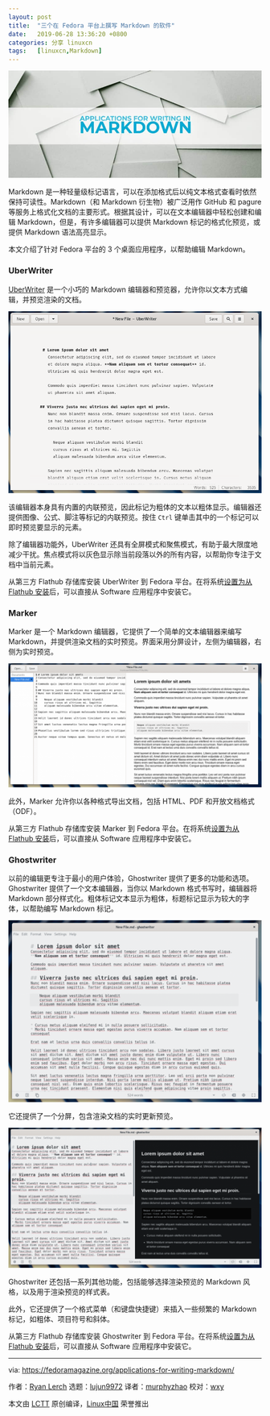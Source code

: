 ```yaml
---
layout: post
title:	"三个在 Fedora 平台上撰写 Markdown 的软件"
date:	2019-06-28 13:36:20 +0800 
categories:	分享 linuxcn 
tags:	[linuxcn,Markdown]
---
```



![](/Asserts/Images/album/201906/28/133627szbkhi85wkm83kw8.jpg)


Markdown 是一种轻量级标记语言，可以在添加格式后以纯文本格式查看时依然保持可读性。Markdown（和 Markdown 衍生物）被广泛用作 GitHub 和 pagure 等服务上格式化文档的主要形式。根据其设计，可以在文本编辑器中轻松创建和编辑 Markdown，但是，有许多编辑器可以提供 Markdown 标记的格式化预览，或提供 Markdown 语法高亮显示。


本文介绍了针对 Fedora 平台的 3 个桌面应用程序，以帮助编辑 Markdown。


### UberWriter


[UberWriter](https://uberwriter.github.io/uberwriter/#1) 是一个小巧的 Markdown 编辑器和预览器，允许你以文本方式编辑，并预览渲染的文档。


![](/Asserts/Images/album/201906/28/133639nmmslcj9m94umvfo.png)


该编辑器本身具有内置的内联预览，因此标记为粗体的文本以粗体显示。编辑器还提供图像、公式、脚注等标记的内联预览。按住 `Ctrl` 键单击其中的一个标记可以即时预览要显示的元素。


除了编辑器功能外，UberWriter 还具有全屏模式和聚焦模式，有助于最大限度地减少干扰。焦点模式将以灰色显示除当前段落以外的所有内容，以帮助你专注于文档中当前元素。


从第三方 Flathub 存储库安装 UberWriter 到 Fedora 平台。在将系统[设置为从 Flathub 安装](https://fedoramagazine.org/install-flathub-apps-fedora/)后，可以直接从 Software 应用程序中安装它。


### Marker


Marker 是一个 Markdown 编辑器，它提供了一个简单的文本编辑器来编写 Markdown，并提供渲染文档的实时预览。界面采用分屏设计，左侧为编辑器，右侧为实时预览。


![](/Asserts/Images/album/201906/28/133725a1zcg2p844le31ll.png)


此外，Marker 允许你以各种格式导出文档，包括 HTML、PDF 和开放文档格式（ODF）。


从第三方 Flathub 存储库安装 Marker 到 Fedora 平台。在将系统[设置为从 Flathub 安装](https://fedoramagazine.org/install-flathub-apps-fedora/)后，可以直接从 Software 应用程序中安装它。


### Ghostwriter


以前的编辑更专注于最小的用户体验，Ghostwriter 提供了更多的功能和选项。Ghostwriter 提供了一个文本编辑器，当你以 Markdown 格式书写时，编辑器将 Markdown 部分样式化。粗体标记文本显示为粗体，标题标记显示为较大的字体，以帮助编写 Markdown 标记。


![](/Asserts/Images/album/201906/28/133837py5jhtigbtysb0n5.png)


它还提供了一个分屏，包含渲染文档的实时更新预览。


![](/Asserts/Images/album/201906/28/133939z10csrrfckfr25f1.png)


Ghostwriter 还包括一系列其他功能，包括能够选择渲染预览的 Markdown 风格，以及用于渲染预览的样式表。


此外，它还提供了一个格式菜单（和键盘快捷键）来插入一些频繁的 Markdown 标记，如粗体、项目符号和斜体。


从第三方 Flathub 存储库安装 Ghostwriter 到 Fedora 平台。在将系统[设置为从 Flathub 安装](https://fedoramagazine.org/install-flathub-apps-fedora/)后，可以直接从 Software 应用程序中安装它。




---


via: <https://fedoramagazine.org/applications-for-writing-markdown/>


作者：[Ryan Lerch](https://fedoramagazine.org/author/ryanlerch/) 选题：[lujun9972](https://github.com/lujun9972) 译者：[murphyzhao](https://github.com/murphyzhao) 校对：[wxy](https://github.com/wxy)


本文由 [LCTT](https://github.com/LCTT/TranslateProject) 原创编译，[Linux中国](https://linux.cn/) 荣誉推出
